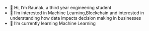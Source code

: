 - 👋 Hi, I’m Raunak, a third year engineering student
- 👀 I’m interested in Machine Learning,Blockchain and interested in understanding how data impacts decision making in businesses
- 🌱 I’m currently learning Machine Learning

<!---
raunakbanerjee/raunakbanerjee is a ✨ special ✨ repository because its `README.md` (this file) appears on your GitHub profile.
You can click the Preview link to take a look at your changes.
--->
